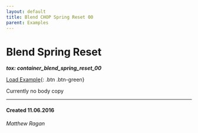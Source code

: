 ```yaml
---
layout: default
title: Blend CHOP Spring Reset 00
parent: Examples
---
```


# Blend Spring Reset
***tox: container_blend_spring_reset_00***  

[Load Example](?remoteTox=https://github.com/raganmd/touchdesigner-community-examples-code/blob/main/tox/container_letter_particles.tox?raw=true){: .btn .btn-green}

Currently no body copy

---
#### Created 11.06.2016
*Matthew Ragan*